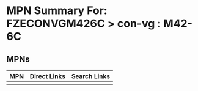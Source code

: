 



# MPN Summary For: FZECONVGM426C > con-vg : M42-6C

## MPNs
  

|MPN|Direct Links|Search Links|
| :--- | :--- | :--- |
||||
